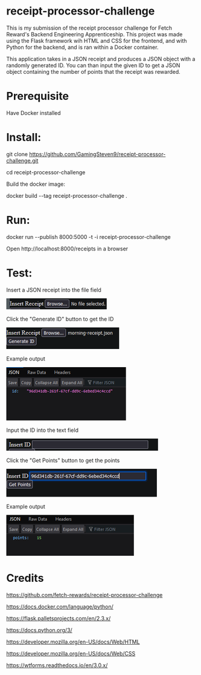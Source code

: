 # receipt-processor-challenge

This is my submission of the receipt processor challenge for Fetch Reward's Backend Engineering Apprenticeship.
This project was made using the Flask framework wih HTML and CSS for the frontend, and with Python for the backend, and is ran within a Docker container.

This application takes in a JSON receipt and produces a JSON object with a randomly generated ID.
You can than input the given ID to get a JSON object containing the number of points that the receipt was rewarded.

# Prerequisite

Have Docker installed

# Install:

git clone https://github.com/GamingSteven9/receipt-processor-challenge.git

cd receipt-processor-challenge

Build the docker image:

docker build --tag receipt-processor-challenge .

# Run:

docker run --publish 8000:5000 -t -i receipt-processor-challenge

Open http://localhost:8000/receipts in a browser

# Test:

Insert a JSON receipt into the file field

![alt text](screenshots/InsertReceipt.PNG)

Click the "Generate ID" button to get the ID

![alt text](screenshots/GenerateID.PNG)

Example output

![alt text](screenshots/IDOutput.PNG)

Input the ID into the text field

![alt text](screenshots/InsertID.PNG)

Click the "Get Points" button to get the points

![alt text](screenshots/GetPoints.PNG)

Example output

![alt text](screenshots/PointsOutput.PNG)

# Credits

https://github.com/fetch-rewards/receipt-processor-challenge

https://docs.docker.com/language/python/

https://flask.palletsprojects.com/en/2.3.x/

https://docs.python.org/3/

https://developer.mozilla.org/en-US/docs/Web/HTML

https://developer.mozilla.org/en-US/docs/Web/CSS

https://wtforms.readthedocs.io/en/3.0.x/